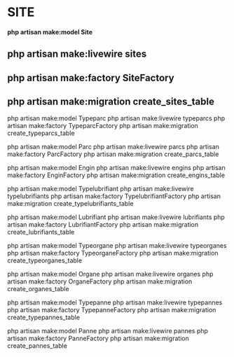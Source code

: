 # SITE

#### php artisan make:model Site

## php artisan make:livewire sites

## php artisan make:factory SiteFactory

## php artisan make:migration create_sites_table

php artisan make:model Typeparc
php artisan make:livewire typeparcs
php artisan make:factory TypeparcFactory
php artisan make:migration create_typeparcs_table

php artisan make:model Parc
php artisan make:livewire parcs
php artisan make:factory ParcFactory
php artisan make:migration create_parcs_table

php artisan make:model Engin
php artisan make:livewire engins
php artisan make:factory EnginFactory
php artisan make:migration create_engins_table

php artisan make:model Typelubrifiant
php artisan make:livewire typelubrifiants
php artisan make:factory TypelubrifiantFactory
php artisan make:migration create_typelubrifiants_table

php artisan make:model Lubrifiant
php artisan make:livewire lubrifiants
php artisan make:factory LubrifiantFactory
php artisan make:migration create_lubrifiants_table

php artisan make:model Typeorgane
php artisan make:livewire typeorganes
php artisan make:factory TypeorganeFactory
php artisan make:migration create_typeorganes_table

php artisan make:model Organe
php artisan make:livewire organes
php artisan make:factory OrganeFactory
php artisan make:migration create_organes_table

php artisan make:model Typepanne
php artisan make:livewire typepannes
php artisan make:factory TypepanneFactory
php artisan make:migration create_typepannes_table

php artisan make:model Panne
php artisan make:livewire pannes
php artisan make:factory PanneFactory
php artisan make:migration create_pannes_table
